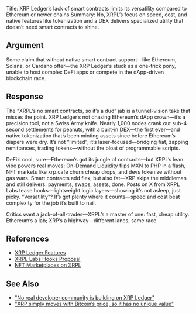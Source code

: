 Title: XRP Ledger’s lack of smart contracts limits its versatility compared to Ethereum or newer chains
Summary: No, XRPL’s focus on speed, cost, and native features like tokenization and a DEX delivers specialized utility that doesn’t need smart contracts to shine.

## Argument
Some claim that without native smart contract support—like Ethereum, Solana, or Cardano offer—the XRP Ledger’s stuck as a one-trick pony, unable to host complex DeFi apps or compete in the dApp-driven blockchain race.

## Response
The “XRPL’s no smart contracts, so it’s a dud” jab is a tunnel-vision take that misses the point. XRP Ledger’s not chasing Ethereum’s dApp crown—it’s a precision tool, not a Swiss Army knife. Nearly 1,000 nodes crank out sub-4-second settlements for peanuts, with a built-in DEX—the first ever—and native tokenization that’s been minting assets since before Ethereum’s diapers were dry. It’s not “limited”; it’s laser-focused—bridging fiat, zapping remittances, trading tokens—without the bloat of programmable scripts.

DeFi’s cool, sure—Ethereum’s got its jungle of contracts—but XRPL’s lean vibe powers real moves: On-Demand Liquidity flips MXN to PHP in a flash, NFT markets like xrp.cafe churn cheap drops, and devs tokenize without gas wars. Smart contracts add flex, but also fat—XRP skips the middleman and still delivers: payments, swaps, assets, done. Posts on X from XRPL Labs tease hooks—lightweight logic layers—showing it’s not asleep, just picky. “Versatility”? It’s got plenty where it counts—speed and cost beat complexity for the job it’s built to nail.

Critics want a jack-of-all-trades—XRPL’s a master of one: fast, cheap utility. Ethereum’s a lab; XRP’s a highway—different lanes, same race.

## References
- [XRP Ledger Features](https://xrpl.org/features.html)
- [XRPL Labs Hooks Proposal](https://xrpl-labs.com/hooks)
- [NFT Marketplaces on XRPL](https://xrp.cafe/)

## See Also
- ["No real developer community is building on XRP Ledger"](no-real-developer-community-is-building-on-xrp-ledger.html)
- ["XRP simply moves with Bitcoin’s price, so it has no unique value"](xrp-simply-moves-with-bitcoins-price-so-it-has-no-unique-value.html)